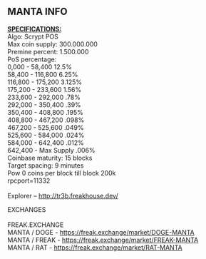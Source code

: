 MANTA INFO
--------------------------------------------------------------------------------------------------------------
<b><u>SPECIFICATIONS:</u></b><br>
Algo: Scrypt POS<br>
Max coin supply: 300.000.000<br>
Premine percent: 1.500.000<br>
PoS percentage:<br> 
0,000 -  58,400      12.5% <br> 
58,400 - 116,800      6.25%<br> 
116,800 - 175,200     3.125%<br> 
175,200 - 233,600     1.56%<br> 
233,600 - 292,000     .78%<br> 
292,000 - 350,400     .39%<br> 
350,400 - 408,800     .195%<br> 
408,800 - 467,200     .098%<br> 
467,200 - 525,600     .049%<br> 
525,600 - 584,000     .024%<br> 
584,000 - 642,400     .012%<br> 
642,400 - Max Supply  .006%<br> 
Coinbase maturity: 15 blocks<br>
Target spacing: 9 minutes<br>
Pow 0 coins per block till block 200k<br>
rpcport=11332<br>
<br>
Explorer – http://tr3b.freakhouse.dev/<br>

EXCHANGES<br>
<br>
FREAK.EXCHANGE<br>
MANTA / DOGE - https://freak.exchange/market/DOGE-MANTA<br>
MANTA / FREAK - https://freak.exchange/market/FREAK-MANTA<br>
MANTA / RAT - https://freak.exchange/market/RAT-MANTA<br>
<br>